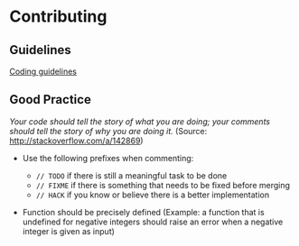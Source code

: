 # Contributing

## Guidelines

[Coding guidelines](CONTRIBUTING.md) 

## Good Practice

_Your code should tell the story of what you are doing; your comments should tell the story of why you are doing it._
(Source: http://stackoverflow.com/a/142869)

- Use the following prefixes when commenting:
  - `// TODO` if there is still a meaningful task to be done
  - `// FIXME` if there is something that needs to be fixed before merging
  - `// HACK` if you know or believe there is a better implementation

- Function should be precisely defined (Example: a function that is undefined for negative integers should raise an error when a negative integer is given as input)
